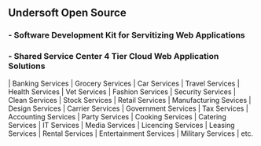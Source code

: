 ## Undersoft Open Source
### - Software Development Kit for Servitizing Web Applications
### - Shared Service Center 4 Tier Cloud Web Application Solutions
| Banking Services | Grocery Services | Car Services | Travel Services | Health Services | Vet Services | Fashion Services | Security Services | Clean Services | Stock Services | Retail Services | Manufacturing Sevices | Design Services | Carrier Services | Government Services | Tax Services | Accounting Services | Party Services | Cooking Services | Catering Services | IT Services | Media Services | Licencing Services | Leasing Services | Rental Services | Entertainment Services | Military Services | etc.
